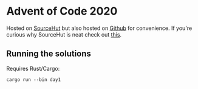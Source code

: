 # Advent of Code 2020

Hosted on [SourceHut](https://git.sr.ht/~brian-dawn/advent-of-code-2020) but also hosted on [Github](https://github.com/brian-dawn/advent-of-code-2020) for convenience. If you're curious why SourceHut is neat check out [this](https://sourcehut.org/blog/2019-10-23-srht-puts-users-first/).

## Running the solutions

Requires Rust/Cargo:

    cargo run --bin day1
